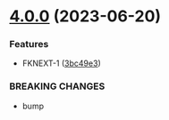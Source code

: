 # [4.0.0](https://github.com/robence/semantic-release-poc/compare/v3.2.0...v4.0.0) (2023-06-20)


### Features

* FKNEXT-1 ([3bc49e3](https://github.com/robence/semantic-release-poc/commit/3bc49e3704354a343713cbea1b72fe5cae1f85dc))


### BREAKING CHANGES

* bump
